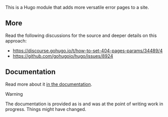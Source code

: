 This is a Hugo module that adds more versatile error pages to a site.

## More

Read the following discussions for the source and deeper details on this approach:

* <https://discourse.gohugo.io/t/how-to-set-404-pages-params/34489/4>
* <https://github.com/gohugoio/hugo/issues/8924>

## Documentation 

Read more about it [in the documentation](documentation/index.md). 

> [!WARNING]
> The documentation is provided as is and was at the point of writing work in progress. Things might have changed.
